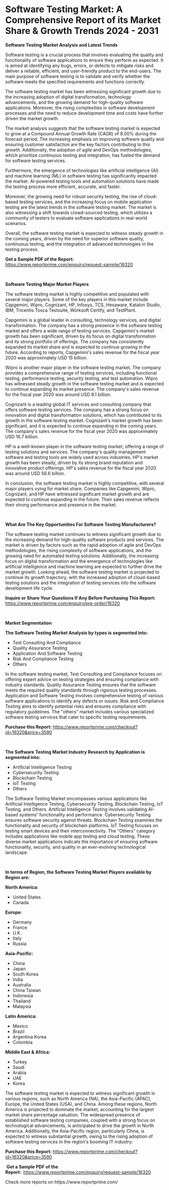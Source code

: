 <p><h1>Software Testing Market: A Comprehensive Report of its Market Share & Growth Trends 2024 - 2031</h1></p><p><strong>Software Testing Market Analysis and Latest Trends</strong></p>
<p><p>Software testing is a crucial process that involves evaluating the quality and functionality of software applications to ensure they perform as expected. It is aimed at identifying any bugs, errors, or defects to mitigate risks and deliver a reliable, efficient, and user-friendly product to the end-users. The main purpose of software testing is to validate and verify whether the software meets the specified requirements and functions correctly.</p><p>The software testing market has been witnessing significant growth due to the increasing adoption of digital transformation, technology advancements, and the growing demand for high-quality software applications. Moreover, the rising complexities in software development processes and the need to reduce development time and costs have further driven the market growth.</p><p>The market analysis suggests that the software testing market is expected to grow at a Compound Annual Growth Rate (CAGR) of 8.00% during the forecast period. The increasing emphasis on improving software quality and ensuring customer satisfaction are the key factors contributing to this growth. Additionally, the adoption of agile and DevOps methodologies, which prioritize continuous testing and integration, has fueled the demand for software testing services.</p><p>Furthermore, the emergence of technologies like artificial intelligence (AI) and machine learning (ML) in software testing has significantly impacted the market. AI-powered testing tools and automation solutions have made the testing process more efficient, accurate, and faster.</p><p>Moreover, the growing need for robust security testing, the rise of cloud-based testing services, and the increasing focus on mobile application testing are the latest trends in the software testing market. The market is also witnessing a shift towards crowd-sourced testing, which utilizes a community of testers to evaluate software applications in real-world scenarios.</p><p>Overall, the software testing market is expected to witness steady growth in the coming years, driven by the need for superior software quality, continuous testing, and the integration of advanced technologies in the testing process.</p></p>
<p><strong>Get a Sample PDF of the Report:&nbsp;</strong> <a href="https://www.reportprime.com/enquiry/request-sample/16320">https://www.reportprime.com/enquiry/request-sample/16320</a></p>
<p>&nbsp;</p>
<p><strong>Software Testing Major Market Players</strong></p>
<p><p>The software testing market is highly competitive and populated with several major players. Some of the key players in this market include Capgemini, Wipro, Cognizant, HP, Infosys, TCS, Hexaware, Katalon Studio, IBM, Tricentis Tosca Testsuite, Worksoft Certify, and TestPlant.</p><p>Capgemini is a global leader in consulting, technology services, and digital transformation. The company has a strong presence in the software testing market and offers a wide range of testing services. Capgemini's market growth has been significant, driven by its focus on digital transformation and its strong portfolio of offerings. The company has consistently expanded its market share and is expected to continue growing in the future. According to reports, Capgemini's sales revenue for the fiscal year 2020 was approximately USD 15 billion.</p><p>Wipro is another major player in the software testing market. The company provides a comprehensive range of testing services, including functional testing, performance testing, security testing, and test automation. Wipro has witnessed steady growth in the software testing market and is expected to continue expanding its market presence. The company's sales revenue for the fiscal year 2020 was around USD 8.1 billion.</p><p>Cognizant is a leading global IT services and consulting company that offers software testing services. The company has a strong focus on innovation and digital transformation solutions, which has contributed to its growth in the software testing market. Cognizant's market growth has been significant, and it is expected to continue expanding in the coming years. The company's sales revenue for the fiscal year 2020 was approximately USD 16.7 billion.</p><p>HP is a well-known player in the software testing market, offering a range of testing solutions and services. The company's quality management software and testing tools are widely used across industries. HP's market growth has been steady, driven by its strong brand reputation and innovative product offerings. HP's sales revenue for the fiscal year 2020 was around USD 56.6 billion.</p><p>In conclusion, the software testing market is highly competitive, with several major players vying for market share. Companies like Capgemini, Wipro, Cognizant, and HP have witnessed significant market growth and are expected to continue expanding in the future. Their sales revenue reflects their strong performance and presence in the market.</p></p>
<p>&nbsp;</p>
<p><strong>What Are The Key Opportunities For Software Testing Manufacturers?</strong></p>
<p><p>The software testing market continues to witness significant growth due to the increasing demand for high-quality software products and services. The market is driven by factors such as the rapid adoption of agile and DevOps methodologies, the rising complexity of software applications, and the growing need for automated testing solutions. Additionally, the increasing focus on digital transformation and the emergence of technologies like artificial intelligence and machine learning are expected to further drive the market growth. Looking ahead, the software testing market is projected to continue its growth trajectory, with the increased adoption of cloud-based testing solutions and the integration of testing services into the software development life cycle.</p></p>
<p><strong>Inquire or Share Your Questions If Any Before Purchasing This Report:</strong> <a href="https://www.reportprime.com/enquiry/pre-order/16320">https://www.reportprime.com/enquiry/pre-order/16320</a></p>
<p>&nbsp;</p>
<p><strong>Market Segmentation</strong></p>
<p><strong>The Software Testing Market Analysis by types is segmented into:</strong></p>
<p><ul><li>Test Consulting And Compliance</li><li>Quality Assurance Testing</li><li>Application And Software Testing</li><li>Risk And Compliance Testing</li><li>Others</li></ul></p>
<p><p>In the software testing market, Test Consulting and Compliance focuses on offering expert advice on testing strategies and ensuring compliance with industry standards. Quality Assurance Testing ensures that the software meets the required quality standards through rigorous testing processes. Application and Software Testing involves comprehensive testing of various software applications to identify any defects or issues. Risk and Compliance Testing aims to identify potential risks and ensures compliance with regulatory guidelines. The "others" market includes various specialized software testing services that cater to specific testing requirements.</p></p>
<p><strong>Purchase this Report:&nbsp;</strong><a href="https://www.reportprime.com/checkout?id=16320&price=3590">https://www.reportprime.com/checkout?id=16320&price=3590</a></p>
<p>&nbsp;</p>
<p><strong>The Software Testing Market Industry Research by Application is segmented into:</strong></p>
<p><ul><li>Artificial Intelligence Testing</li><li>Cybersecurity Testing</li><li>Blockchain Testing</li><li>IoT Testing</li><li>Others</li></ul></p>
<p><p>The Software Testing Market encompasses various applications like Artificial Intelligence Testing, Cybersecurity Testing, Blockchain Testing, IoT Testing, and Others. Artificial Intelligence Testing involves validating AI-based systems' functionality and performance. Cybersecurity Testing ensures software security against threats. Blockchain Testing examines the functionality and security of blockchain platforms. IoT Testing focuses on testing smart devices and their interconnectivity. The "Others" category includes applications like mobile app testing and cloud testing. These diverse market applications indicate the importance of ensuring software functionality, security, and quality in an ever-evolving technological landscape.</p></p>
<p>&nbsp;</p>
<p><strong>In terms of Region, the Software Testing Market Players available by Region are:</strong></p>
<p>
    <p> <strong> North America: </strong>
        <ul>
            <li>United States</li>
            <li>Canada</li>
        </ul>
        </p> 
    <p> <strong> Europe: </strong>
        <ul>
            <li>Germany</li>
            <li>France</li>
            <li>U.K.</li>
            <li>Italy</li>
            <li>Russia</li>
        </ul>
        </p> 
    <p> <strong> Asia-Pacific: </strong>
        <ul>
            <li>China</li>
            <li>Japan</li>
            <li>South Korea</li>
            <li>India</li>
            <li>Australia</li>
            <li>China Taiwan</li>
            <li>Indonesia</li>
            <li>Thailand</li>
            <li>Malaysia</li>
        </ul>
        </p> 
    <p> <strong> Latin America: </strong>
        <ul>
            <li>Mexico</li>
            <li>Brazil</li>
            <li>Argentina Korea</li>
            <li>Colombia</li>
        </ul>
        </p> 
    <p> <strong> Middle East & Africa: </strong>
        <ul>
            <li>Turkey</li>
            <li>Saudi</li>
            <li>Arabia</li>
            <li>UAE</li>
            <li>Korea</li>
        </ul>
    </p>
    </p>
<p><p>The software testing market is expected to witness significant growth in various regions, such as North America (NA), the Asia-Pacific (APAC), Europe, the United States (USA), and China. Among these regions, North America is projected to dominate the market, accounting for the largest market share percentage valuation. The widespread presence of established software testing companies, coupled with a strong focus on technological advancements, is anticipated to drive the growth in North America. Additionally, the Asia-Pacific region, particularly China, is expected to witness substantial growth, owing to the rising adoption of software testing services in the region's booming IT industry.</p></p>
<p><strong>Purchase this Report: </strong><a href="https://www.reportprime.com/checkout?id=16320&price=3590">https://www.reportprime.com/checkout?id=16320&price=3590</a></p>
<p>&nbsp;<strong>Get a Sample PDF of the Report:&nbsp;&nbsp;</strong><a href="https://www.reportprime.com/enquiry/request-sample/16320">https://www.reportprime.com/enquiry/request-sample/16320</a></p>
<p><strong></strong></p>
<p>Check more reports on https://www.reportprime.com/</p>